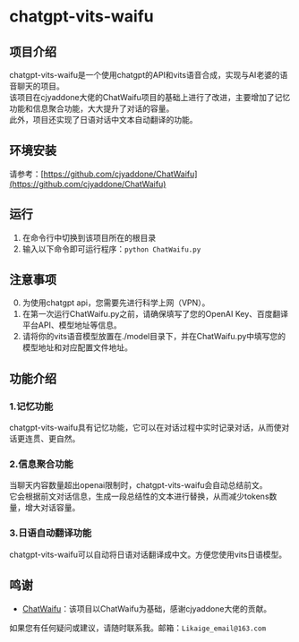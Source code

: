 chatgpt-vits-waifu
==================

项目介绍
----

chatgpt-vits-waifu是一个使用chatgpt的API和vits语音合成，实现与AI老婆的语音聊天的项目。  
该项目在cjyaddone大佬的ChatWaifu项目的基础上进行了改进，主要增加了记忆功能和信息聚合功能，大大提升了对话的容量。  
此外，项目还实现了日语对话中文本自动翻译的功能。

环境安装
----

请参考：[https://github.com/cjyaddone/ChatWaifu](https://github.com/cjyaddone/ChatWaifu)

运行
----
1.  在命令行中切换到该项目所在的根目录
2.  输入以下命令即可运行程序：`python ChatWaifu.py`


注意事项
----
0.  为使用chatgpt api，您需要先进行科学上网（VPN）。
1.  在第一次运行ChatWaifu.py之前，请确保填写了您的OpenAI Key、百度翻译平台API、模型地址等信息。
2.  请将你的vits语音模型放置在./model目录下，并在ChatWaifu.py中填写您的模型地址和对应配置文件地址。

功能介绍
----

### 1.记忆功能

chatgpt-vits-waifu具有记忆功能，它可以在对话过程中实时记录对话，从而使对话更连贯、更自然。

### 2.信息聚合功能

当聊天内容数量超出openai限制时，chatgpt-vits-waifu会自动总结前文。  
它会根据前文对话信息，生成一段总结性的文本进行替换，从而减少tokens数量，增大对话容量。

### 3.日语自动翻译功能

chatgpt-vits-waifu可以自动将日语对话翻译成中文。方便您使用vits日语模型。

鸣谢
--

*   [ChatWaifu](https://github.com/cjyaddone/ChatWaifu)：该项目以ChatWaifu为基础，感谢cjyaddone大佬的贡献。

如果您有任何疑问或建议，请随时联系我。邮箱：`Likaige_email@163.com`
